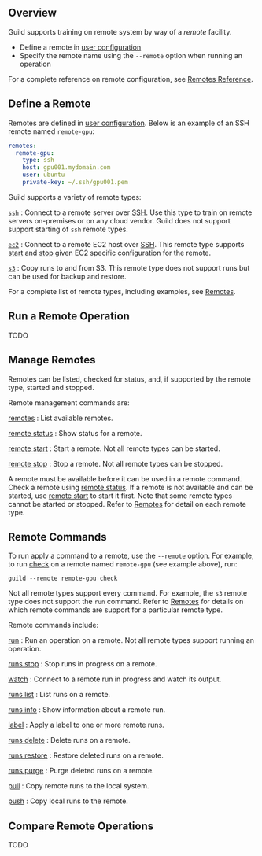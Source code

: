 <!-- -*- eval:(visual-line-mode 1) -*- -->

<div data-theme-toc="true"> </div>

## Overview

Guild supports training on remote system by way of a *remote*
facility.

- Define a remote in [user configuration](ref:user-config)
- Specify the remote name using the `--remote` option when running an
  operation

For a complete reference on remote configuration, see [Remotes
Reference](/reference/remotes.md).

## Define a Remote

Remotes are defined in [user configuration](ref:user-config). Below is
an example of an SSH remote named `remote-gpu`:

``` yaml
remotes:
  remote-gpu:
    type: ssh
    host: gpu001.mydomain.com
    user: ubuntu
    private-key: ~/.ssh/gpu001.pem
```

Guild supports a variety of remote types:

[`ssh`](/reference/remotes.md#ssh)
: Connect to a remote server over [SSH](term:ssh). Use this type to
  train on remote servers on-premises or on any cloud vendor. Guild
  does not support support starting of `ssh` remote types.

[`ec2`](/reference/remotes.md#ec2)
: Connect to a remote EC2 host over [SSH](term:ssh). This remote type
  supports [start](cmd:remote-start) and [stop](cmd:remote-stop) given
  EC2 specific configuration for the remote.

[`s3`](/reference/remotes.md#s3)
: Copy runs to and from S3. This remote type does not support runs but
  can be used for backup and restore.

For a complete list of remote types, including examples, see
[Remotes](ref:remote).

## Run a Remote Operation

TODO

## Manage Remotes

Remotes can be listed, checked for status, and, if supported by the
remote type, started and stopped.

Remote management commands are:

[remotes](cmd:remotes)
: List available remotes.

[remote status](cmd:remote-status)
: Show status for a remote.

[remote start](cmd:remote-start)
: Start a remote. Not all remote types can be started.

[remote stop](cmd:remote-start)
: Stop a remote. Not all remote types can be stopped.

A remote must be available before it can be used in a remote
command. Check a remote using [remote status](cmd:remote-status). If a
remote is not available and can be started, use [remote
start](cmd:remote-start) to start it first. Note that some remote
types cannot be started or stopped. Refer to [Remotes](ref:remote)
for detail on each remote type.

## Remote Commands

To run apply a command to a remote, use the `--remote` option. For
example, to run [check](cmd:check) on a remote named `remote-gpu` (see
example above), run:

``` command
guild --remote remote-gpu check
```

Not all remote types support every command. For example, the `s3`
remote type does not support the `run` command. Refer to
[Remotes](ref:remote) for details on which remote commands are
support for a particular remote type.

Remote commands include:

[run](cmd:run)
: Run an operation on a remote. Not all remote types support running
  an operation.

[runs stop](cmd:runs-stop)
: Stop runs in progress on a remote.

[watch](cmd:watch)
: Connect to a remote run in progress and watch its output.

[runs list](cmd:runs-list)
: List runs on a remote.

[runs info](cmd:runs-info)
: Show information about a remote run.

[label](cmd:label)
: Apply a label to one or more remote runs.

[runs delete](cmd:runs-delete)
: Delete runs on a remote.

[runs restore](cmd:runs-restore)
: Restore deleted runs on a remote.

[runs purge](cmd:runs-purge)
: Purge deleted runs on a remote.

[pull](cmd:pull)
: Copy remote runs to the local system.

[push](cmd:push)
: Copy local runs to the remote.

## Compare Remote Operations

TODO
